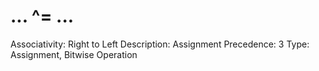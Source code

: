 # ... ^= ...

Associativity: Right to Left
Description: Assignment
Precedence: 3
Type: Assignment, Bitwise Operation